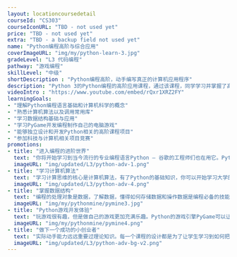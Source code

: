 ```yaml
---
layout: locationcoursedetail
courseId: "CS303"
courseIconURL: "TBD - not used yet"
price: "TBD - not used yet"
extra: "TBD - a backup field not used yet"
name: "Python编程高阶与综合应用"
coverImageURL: "img/my/python-learn-3.jpg"
gradeLevel: "L3 代码编程"
pathway: "游戏编程"
skillLevel: "中级"
shortDescription : "Python编程高阶，动手编写真正的计算机应用程序"
description: "Python 3的Python编程的高阶应用课程，通过该课程，同学学习并掌握了高级算法，以及一系列第三方功能库，在项目中真正发挥并应用了Python的强大功能。"
videoIntro : "https://www.youtube.com/embed/rQxr1XRZ2FY"
learningGoals:
- "理解Python编程语言基础和计算机科学的概念"
- "熟悉计算机算法以及调用常用库"
- "学习数据结构基础与应用"
- "学习PyGame开发编程制作自己的电脑游戏"
- "能够独立设计和开发Python相关的高阶课程项目"
- "参加科技与计算机相关项目竞赛"
promotions:
- title: "进入编程的进阶世界"
  text: "你将开始学习到当今流行的专业编程语言Python — 谷歌的工程师们也在用它。Python可以让你编写出可以解决各种复杂问题的程序。"
  imageURL: "img/updated/L3/python-adv-1.png"
- title: "学习计算机算法"
  text: "学习计算思维的核心是计算机算法，有了Python的基础知识，你可以开始学习大学的算法课程。"
  imageURL: "img/updated/L3/python-adv-4.png"
- title: "掌握数据结构"
  text: "编程的处理对象是数据，了解数据，懂得如何存储数据和操作数据是编程必备的技能。"
  imageURL: "img/my/pythonmine/pymine3.jpg"
- title: "Python游戏开发体验"
  text: "玩游戏很有趣，但是做自己的游戏更加充满乐趣。Python的游戏引擎PyGame可以让你使用Python编写自己的电脑游戏，实现自己的游戏梦想！"
  imageURL: "img/my/pythonmine/pymine4.png"
- title: "做下一个成功的小创业者"
  text: "实际动手能力远远重要过理论知识。每一个课程的设计都是为了让学生学习到如何把自己对于项目的一个想法通过努力变为现实。年轻的小小创业家就是在这样的挑战中产生的。"
  imageURL: "img/updated/L3/python-adv-bg-v2.png"
---
```

